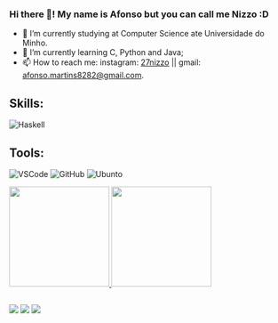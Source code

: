 ### Hi there 👋! My name is Afonso but you can call me Nizzo :D

- 🔭 I’m currently studying at Computer Science ate Universidade do Minho.
- 🌱 I’m currently learning C, Python and Java;
- 📫 How to reach me: instagram: [27nizzo](https://www.instagram.com/27nizzo/) || gmail: afonso.martins8282@gmail.com.

## Skills:
![Haskell](https://img.shields.io/badge/Haskell-5e5086?style=for-the-badge&logo=haskell&logoColor=white)


## Tools: 
![VSCode](https://img.shields.io/badge/Visual_Studio_Code-0078D4?style=for-the-badge&logo=visual%20studio%20code&logoColor=white)
![GitHub](https://img.shields.io/badge/github-%23121011.svg?style=for-the-badge&logo=github&logoColor=white)
![Ubunto](https://img.shields.io/badge/ubunto-35BF5C?style=for-the-badge&logo=ubunto&logoColor=white)


<div>
   <a href= "https://github.com/Nizzo07">
   <img height="180cm" src="https://github-readme-stats.vercel.app/api?username=Nizzo07&show_icons=true&theme=dracula&include_all_commits=true&count_private=true"/>
   <img height="180cm" src="https://github-readme-stats.vercel.app/api/top-langs/?username=Nizzo07&layout=compact&langs_count=16&theme=dracula"/>
</div>

##
 
<div> 
  <a href="https://instagram.com/27nizzo" target="_blank"><img src="https://img.shields.io/badge/-Instagram-%23E4405F?style=for-the-badge&logo=instagram&logoColor=white" target="_blank"></a>
 	<a href="https://www.twitch.tv/nizzo_07" target="_blank"><img src="https://img.shields.io/badge/Twitch-9146FF?style=for-the-badge&logo=twitch&logoColor=white" target="_blank"></a>
  <a href = "mailto:afonso.martins8282@gmail.com"><img src="https://img.shields.io/badge/-Gmail-%23333?style=for-the-badge&logo=gmail&logoColor=white" target="nizzo07"></a>
</div>
   


